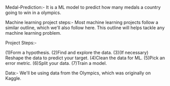 Medal-Prediction:-
It is a ML model to predict how many medals a country going to win in a olympics.

Machine learning project steps:- Most machine learning projects follow a similar outline, which we'll also follow here. This outline will helps tackle any machine learning problem.

Project Steps:-

(1)Form a hypothesis. (2)Find and explore the data. (3)(If necessary) Reshape the data to predict your target. (4)Clean the data for ML. (5)Pick an error metric. (6)Split your data. (7)Train a model.

Data:- We'll be using data from the Olympics, which was originally on Kaggle.
